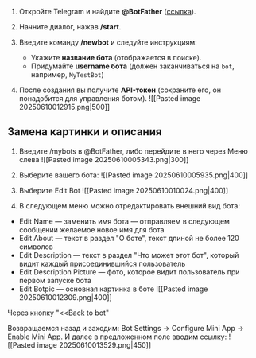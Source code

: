 1. Откройте Telegram и найдите **@BotFather** ([ссылка](https://t.me/BotFather)).

2. Начните диалог, нажав **/start**.

3. Введите команду **/newbot** и следуйте инструкциям:
	- Укажите **название бота** (отображается в поиске).
	- Придумайте **username бота** (должен заканчиваться на `bot`, например, `MyTestBot`) 
4. После создания вы получите **API-токен** (сохраните его, он понадобится для управления ботом).
![[Pasted image 20250610012915.png|500]]
## Замена картинки и описания
1. Введите /mybots в @BotFather, либо перейдите в него через Меню слева
![[Pasted image 20250610005343.png|300]]

2. Выберите вашего бота:
![[Pasted image 20250610005935.png|400]]
3. Выберите Edit Bot
![[Pasted image 20250610010024.png|400]]

4. В следующем меню можно отредактировать внешний вид бота:
- Edit Name — заменить имя бота — отправляем в следующем сообщении желаемое новое имя для бота
- Edit About — текст в раздел "О боте", текст длиной не более 120 символов
- Edit Description — текст в раздел "Что может этот бот", который видит каждый присоединившийся пользователь
- Edit Description Picture — фото, которое видит пользователь при первом запуске бота
- Edit Botpic — основная картинка в боте
![[Pasted image 20250610012309.png|400]]


Через кнопку "<<Back to bot"

Возвращаемся назад и заходим: Bot Settings → Configure Mini App → Enable Mini App.
И далее в предложенном поле вводим ссылку:
![[Pasted image 20250610013529.png|450]]